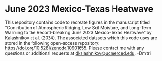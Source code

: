 # June 2023 Mexico-Texas Heatwave

This repository contains code to recreate figures in the manuscript titled "Contribution of Atmospheric Ridging, Low Soil Moisture, and Long-Term Warming to the Record-breaking June 2023 Mexico-Texas Heatwave" by Kalashnikov et al. (2024). The associated datasets which this code uses are stored in the following open-access repository: https://doi.org/10.5281/zenodo.10901655. Please contact me with any questions or additional requests at dkalashnikov@ucmerced.edu. -Dmitri
